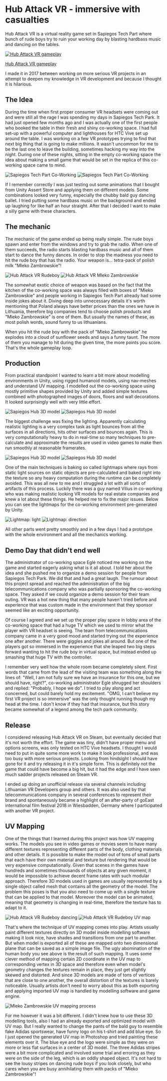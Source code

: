 # Hub Attack VR - immersive with casualties

Hub Attack VR is a virtual reality game set in Sapiegos Tech Part where bunch of rude boys try to ruin your working day by blasting hardbass music and dancing on the tables.

[![Hub Attack VR gameplay](https://img.youtube.com/vi/b1u2Gw3U2zA/0.jpg)](https://www.youtube.com/watch?v=b1u2Gw3U2zA)

[Hub Attack VR gameplay](https://www.youtube.com/watch?v=b1u2Gw3U2zA)

I made it in 2017 between working on more serious VR projects in an attempt to deepen my knowledge in VR development and because I thought it is hilarious.

## The Idea

During the time when first proper consumer VR headsets were coming out and were still all the rage I was spending my days in Sapiegos Tech Park. It had just opened few months ago and I was actually one of the first people who booked the table in their fresh and shiny co-working space. I had full set-up with a powerful computer and lighthouses for HTC Vive set up around the table. I was working on a few VR prototypes trying to find that next big thing that is going to make millions. It wasn't uncommon for me to be the last one to leave the building, sometimes hacking my way into the night. During one of these nights, sitting in the empty co-working space the idea about making a small game that would be set in the replica of this co-working space came to mind.

![Sapiegos Tech Part Co-Working](https://tamulaitis.lt/images/hub-attack-vr/tech-park-vilnius-1.webp)
![Sapiegos Tech Part Co-Working](https://tamulaitis.lt/images/hub-attack-vr/tech-park-vilnius-2.webp)

If I remember correctly I was just testing out some animations that I bought from Unity Assert Store and applying them on different models. Some combinations looked very funny, especially the chubby bald guy dancing ballet. I tried putting some hardbass music on the background and ended up laughing for like half an hour straight. After that I decided I want to make a silly game with these characters.

## The mechanic

The mechanic of the game ended up being really simple. The rude boys spawn and enter from the windows and try to grab the radio. When one of them succeeds, the radio starts blasting hardbass music and all of them start to dance the funny dances. In order to stop the madness you need to hit the rude boy that has the radio. Your weapon is... tetra-pack of polish milk "Mleko Zambrowskie"!

![Hub Attack VR Rudeboy](https://tamulaitis.lt/images/hub-attack-vr/hub-attack-vr-rudeboy.webp)
![Hub Attack VR Mleko Zambrowskie](https://tamulaitis.lt/images/hub-attack-vr/mleko-zambrowskie-meadow.webp)

The somewhat exotic choice of weapon was based on the fact that the kitchen of the co-working space was always filled with boxes of "Mleko Zambrowskie" and people working in Sapiegos Tech Part already had some inside jokes about it. Diving deep into unnecessary details it's worth mentioning that Poland always have better prices than the ones we have in Lithuania, therefore big companies tend to choose polish products and "Mleko Zambrowskie" is one of them. But usually the names of these, as most polish words, sound funny to us lithuanians.

When you hit the rude boy with the pack of "Mleko Zambrowskie" he explodes into a cloud of sunflower seeds and says a funny taunt. The more of them you manage to hit during the given time, the more points you score. That's the whole gameplay loop.

## Production

From practical standpoint I wanted to learn a bit more about modelling environments in Unity, using rigged humanoid models, using nav-meshes and understand UV mapping. I modelled out the co-working space using mostly primitive shapes provided by Unity and added simple textures combined with photographed images of doors, floors and wall decorations. It looked surprisingly well with very little effort.

![Sapiegos Hub 3D model](https://tamulaitis.lt/images/hub-attack-vr/sapiegos-hub-modelled-1.webp)
![Sapiegos Hub 3D model](https://tamulaitis.lt/images/hub-attack-vr/sapiegos-hub-modelled-2.webp)

The biggest challenge was fixing the lighting. Apparently calculating realistic lighting is a very complex task as light bounces from all the surfaces in all directions, hits other surfaces and bounces again. This is very computationally heavy to do in real-time so many techniques to pre-calculate and approximate the results are used in video games to make then run smoothly at reasonable framerates.

![Sapiegos Hub 3D model](https://tamulaitis.lt/images/hub-attack-vr/sapiegos-hub-modelled-3.webp)
![Sapiegos Hub 3D model](https://tamulaitis.lt/images/hub-attack-vr/sapiegos-hub-modelled-4.webp)

One of the main techniques is baking so called lightmaps where rays from static light sources on static objects are pre-calculated and baked right into the texture so any heavy computation during the runtime can be completely avoided. This was all new to me and I struggled a lot with all sorts of artifacts of this process. Luckily there was a guy named Vilius in co-working who was making realistic looking VR models for real estate companies and knew a lot about these things. He helped me to fix the major issues. Below you can see the lightmaps for the co-working environment pre-generated by Unity.

![Lightmap: light](https://tamulaitis.lt/images/hub-attack-vr/hub-attack-lightmap-comp-light.webp)
![Lightmap: direction](https://tamulaitis.lt/images/hub-attack-vr/hub-attack-lightmap-comp-dir.webp)

All other parts went pretty smoothly and in a few days I had a prototype with the whole environment and all the mechanics working.

## Demo Day that didn't end well

The administrator of co-working space Eglė noticed me working on the game and started eagerly asking what is it all about. I told her about the idea and she pushed me to organize a demo session for people from Sapiegos Tech Park. We did that and had a great laugh. The rumour about this project spread and reached the administration of the big telecommunications company who was partially sponsoring the co-working space. They asked if we could organize a demo session for their team outing. VR was a hot new thing that many people haven't tried before and experience that was custom made in the environment that they sponsor seemed like an exciting opportunity.

Of course I agreed and we set up the proper play space in lobby area of the co-working space that had a huge TV which we used to mirror what the player with VR headset is seeing. The team from telecommunications company came in a very good mood and started trying out the experience one after another. There were giggles and jokes all around. But one of the players got so immersed in the experience that she leaped two big steps forward wanting to hit the rude boy in virtual space, but instead ended up smashing that huge TV with the controller.

I remember very well how the whole room became completely silent. First words that came from the lead of the visiting team was something along the lines of: "Well, I am not fully sure we have an insurance for this one, but we should have, right?", co-working administrator Eglė shrugged her shoulders and replied: "Probably, I hope we do". I tried to play along and act concerned, but could barely hold my excitement. "OMG, I can't believe my first VR project is so immersive" was the only thought running though my head at the time. I don't know if they had that insurance, but this story became somewhat of a legend among the tech park community.

## Release

I considered releasing Hub Attack VR on Steam, but eventually decided that it's not worth the effort. The game was tiny, didn't have proper menu and options screens, was only tested on HTC Vive headsets. I thought I would need to put in quite some more work to make it look professional, and was too busy with more serious projects. Looking from hindsight I should have gone for it and try releasing it in it's simple form. This is definitely not the game that could have become a big hit, but it had the edge and I have seen much sadder projects released on Steam VR.

<!-- Examples of stupid games on Steam VR with title screens -->

I ended up doing an unofficial release via several channels including Lithuanian VR Developers group and others. It was also used by that telecommunications company in several conferences to represent their brand and spontaneously became a highlight of an after-party of goEast international film festival 2018 in Wiesbadden, Germany where I participated with another VR project.

## UV Mapping

One of the things that I learned during this project was how UV mapping works. The models you see in video games or movies seem to have many different textures representing different parts of the body, clothing materials and other details. It is possible to make the model out of tons of small parts that each have their own material and texture but rendering that would be very expensive computationally. Given that scenes in the games have hundreds and sometimes thousands of objects at any given moment, it would be impossible to achieve decent frame rates with such modular approach. Therefore 3D models used in games are usually represented by a single object called mesh that contains all the geometry of the model. The problem this poses is that you also need to come up with a single texture that can be applied to that model. Moreover the model can be animated, meaning that geometry is changing in real-time, therefore the texture has to adapt to it.

![Hub Attack VR Rudeboy dancing](https://tamulaitis.lt/images/hub-attack-vr/hub-attack-marozelis-dancing.gif)
![Hub Attack VR Rudeboy UV map](https://tamulaitis.lt/images/hub-attack-vr/hub-attack-marozelis-uv-map.webp)

That's where the technique of UV mapping comes into play. Artists usually paint different textures directly on 3D model inside modelling software making it look nice, have shades and transitions from one part to another. But when model is exported all of these are mapped onto two dimensional plane that can be saved as a simple image file. The ugly abomination of the human body you see above is the result of such mapping. It uses some clever method of mapping certain 2D coordinate in the UV map to corresponding vertex in 3D space and therefore even when model's geometry changes the textures remain in place, they just get slightly skewed and distorted. And since 3D models are made of tons of vertices that are close to one another, the overall distortion of the textures is barely noticeable. Usually artists don't need to worry about this as both exporting and applying imported UV map is handled by modelling software and game engine.

![Mleko Zambrowskie UV mapping process](https://tamulaitis.lt/images/hub-attack-vr/mleko-zambrowskie-uvmap-process.webp#full-width)

For me however it was a bit different. I didn't knew how to use these 3D modelling tools, also I had an already exported and optimized model with UV map. But I really wanted to change the pants of the bald guy to resemble fake Adidas sportswear, have funny logo on his t-shirt and add blue eye. So I just opened the generated UV map in Photoshop and tried painting these elements over it. The blue eye and the logo were simple as they were on more or less flat surfaces in a center of 3D model. The three Adidas stripes were a bit more complicated and involved some trial and erroring as they were on the side of the leg, which is an oddly shaped object. It's not hard to see the lousy stripes on dancing rude boys if you look closely, but who cares when you are busy annihilating them with packs of "Mleko Zambrowskie"!

<!-- This is v1.0.1 of the article. -->